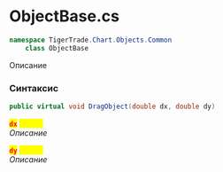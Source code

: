 
# ObjectBase.cs
```csharp
namespace TigerTrade.Chart.Objects.Common  
    class ObjectBase
```

Описание

### Синтаксис
```csharp
public virtual void DragObject(double dx, double dy)
```

<mark style="color:red;">**`dx`**</mark> <mark style="color:yellow;">`double`</mark>  
 *Описание*  
  
<mark style="color:red;">**`dy`**</mark> <mark style="color:yellow;">`double`</mark>  
 *Описание*  
  

                    
                    